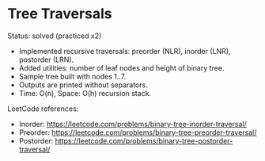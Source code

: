# Tree Traversals

Status: solved (practiced x2)

- Implemented recursive traversals: preorder (NLR), inorder (LNR), postorder (LRN).
- Added utilities: number of leaf nodes and height of binary tree.
- Sample tree built with nodes 1..7.
- Outputs are printed without separators.
- Time: O(n), Space: O(h) recursion stack.

LeetCode references:
- Inorder: https://leetcode.com/problems/binary-tree-inorder-traversal/
- Preorder: https://leetcode.com/problems/binary-tree-preorder-traversal/
- Postorder: https://leetcode.com/problems/binary-tree-postorder-traversal/